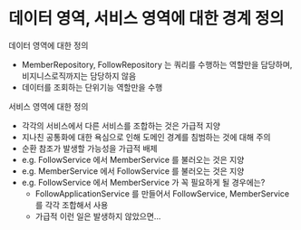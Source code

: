 # 데이터 영역, 서비스 영역에 대한 경계 정의
데이터 영역에 대한 정의
- MemberRepository, FollowRepository 는 쿼리를 수행하는 역할만을 담당하며, 비지니스로직까지는 담당하지 않음
- 데이터를 조회하는 단위기능 역할만을 수행

서비스 영역에 대한 정의
- 각각의 서비스에서 다른 서비스를 조합하는 것은 가급적 지양
- 지나친 공통화에 대한 욕심으로 인해 도메인 경계를 침범하는 것에 대해 주의
- 순환 참조가 발생할 가능성을 가급적 배제
- e.g. FollowService 에서 MemberService 를 불러오는 것은 지양
- e.g. MemberService 에서 FollowService 를 불러오는 것은 지양
- e.g. FollowService 에서 MemberService 가 꼭 필요하게 될 경우에는?
    - FollowApplicationService 를 만들어서 FollowService, MemberService 를 각각 조합해서 사용
    - 가급적 이런 일은 발생하지 않았으면...
<br/>